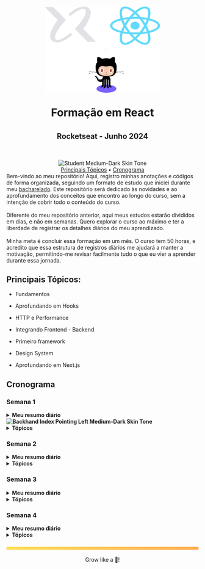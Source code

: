 <h1 align="center">
    <img 
        alt="Formação em React"
        title="Formação em React Logo" 
        src="./.github/assets/react-logo.svg" 
        width="60%"
    />

<b>Formação em React</b> <br><br>
<sup><sup>Rocketseat - Junho 2024</sup></sup>
</h1>

<div align="center">
    <img 
        src="https://raw.githubusercontent.com/Tarikul-Islam-Anik/Animated-Fluent-Emojis/master/Emojis/People%20with%20professions/Student%20Medium-Dark%20Skin%20Tone.png" 
        alt="Student Medium-Dark Skin Tone" 
        width="50" 
        height="50"
    /><br>
    <a href="#principais-tópicos">Principais Tópicos</a> •
    <a href="#cronograma">Cronograma</a> 
</div>
Bem-vindo ao meu repositório! Aqui, registro minhas anotações e códigos de forma organizada, seguindo um formato de estudo que iniciei durante meu <a href="https://github.com/Raphael-GC/byu-codes">bacharelado</a>. Este repositório será dedicado às novidades e ao aprofundamento dos conceitos que encontro ao longo do curso, sem a intenção de cobrir todo o conteúdo do curso.
<br><br>
Diferente do meu repositório anterior, aqui meus estudos estarão divididos em dias, e não em semanas. Quero explorar o curso ao máximo e ter a liberdade de registrar os detalhes diários do meu aprendizado. <br><br>
Minha meta é concluir essa formação em um mês. O curso tem 50 horas, e acredito que essa estrutura de registros diários me ajudará a manter a motivação, permitindo-me revisar facilmente tudo o que eu vier a aprender durante essa jornada.


## Principais Tópicos:
- Fundamentos

- Aprofundando em Hooks

- HTTP e Performance

- Integrando Frontend - Backend

- Primeiro framework

- Design System

- Aprofundando em Next.js

## Cronograma
### Semana 1
<details>
    <summary><b>Meu resumo diário <img src="https://raw.githubusercontent.com/Tarikul-Islam-Anik/Animated-Fluent-Emojis/master/Emojis/Hand%20gestures/Backhand%20Index%20Pointing%20Left%20Medium-Dark%20Skin%20Tone.png" alt="Backhand Index Pointing Left Medium-Dark Skin Tone" width="25" height="25" /></b></summary><br>
        <a href="https://github.com/Raphael-GC/react-rocketseat/blob/main/semana_1/dia_1.md">Dia 1</a><br>
        <a href="https://github.com/Raphael-GC/react-rocketseat/blob/main/semana_1/dia_2.md">Dia 2</a><br>
        <a href="https://github.com/Raphael-GC/react-rocketseat/blob/main/semana_1/dia_3.md">Dia 3</a><br>
        <a href="https://github.com/Raphael-GC/react-rocketseat/blob/main/semana_1/dia_4.md">Dia 4</a><br>
        <a href="">Dia 5</a><br>
        <a href="">Dia 6</a><br>
        <a href="">Dia 7</a><br>
</details>

<details>
    <summary><b>Tópicos</b></summary>      
        <a href="semana_1\dia_1.md\#rendering-patterns">Rendering Patterns</a><br>
        <a href="semana_1\dia_1.md\#bundlers--compilers">Bundlers & Compilers</a><br>
        <a href="semana_1\dia_2.md\#dom---document-object-model">DOM - (Document Object Model)</a><br>
        <a href="semana_1\dia_2.md\#fluxo-de-renderização">Fluxo de Renderização</a><br>
        <a href="semana_1\dia_3.md\#jsx---javascript--xml">JSX - (Javascript + XML)</a><br>
        <a href="semana_1\dia_3.md\#componentes-aninhados">Componentes Aninhados</a><br>
        <a href="semana_1\dia_3.md\#default-exports-vs-named-exports">Default Exports vs Named Exports</a><br>
        <a href="semana_1\dia_3.md\#properties-ou-props">Properties ou Props</a><br>
        <a href="semana_1\dia_3.md\#css-modules">CSS Modules</a><br>
        <a href=""></a><br>
        <a href=""></a><br>
        <a href=""></a><br>
        <a href=""></a><br>    
</details>


### Semana 2
<details>
    <summary><b>Meu resumo diário</b></summary><br>
        <a href="">Dia 1</a><br>
        <a href="">Dia 2</a><br>
        <a href="">Dia 3</a><br>
        <a href="">Dia 4</a><br>
        <a href="">Dia 5</a><br>
        <a href="">Dia 6</a><br>
        <a href="">Dia 7</a><br>
</details>    
<details>
    <summary><b>Tópicos</b></summary>      
        <a href=""></a><br>
        <a href=""></a><br>
        <a href=""></a><br>
        <a href=""></a><br>
        <a href=""></a><br>
        <a href=""></a><br>
        <a href=""></a><br>
        <a href=""></a><br>
        <a href=""></a><br>
        <a href=""></a><br>
</details>


### Semana 3
<details>
    <summary><b>Meu resumo diário</b></summary><br>
        <a href="">Dia 1</a><br>
        <a href="">Dia 2</a><br>
        <a href="">Dia 3</a><br>
        <a href="">Dia 4</a><br>
        <a href="">Dia 5</a><br>
        <a href="">Dia 6</a><br>
        <a href="">Dia 7</a><br>
</details>    
<details>
    <summary><b>Tópicos</b></summary>      
        <a href=""></a><br>
        <a href=""></a><br>
        <a href=""></a><br>
        <a href=""></a><br>
        <a href=""></a><br>
        <a href=""></a><br>
        <a href=""></a><br>
        <a href=""></a><br>
        <a href=""></a><br>
        <a href=""></a><br>     
</details>

### Semana 4
<details>
    <summary><b>Meu resumo diário</b></summary><br>
        <a href="">Dia 1</a><br>
        <a href="">Dia 2</a><br>
        <a href="">Dia 3</a><br>
        <a href="">Dia 4</a><br>
        <a href="">Dia 5</a><br>
        <a href="">Dia 6</a><br>
        <a href="">Dia 7</a><br>
</details>    
<details>
    <summary><b>Tópicos</b></summary>      
        <a href=""></a><br>
        <a href=""></a><br>
        <a href=""></a><br>
        <a href=""></a><br>
        <a href=""></a><br>
        <a href=""></a><br>
        <a href=""></a><br>
        <a href=""></a><br>
        <a href=""></a><br>
        <a href=""></a><br>     
</details>

<br>
<img src="./.github/assets/gradient-bar.svg" width="100%" height="8px"/>
<p align="center">Grow like a 🌳!</p>
